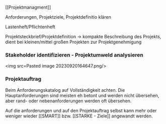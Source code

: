 [[Projektmanagment]]

Anforderungen, Projektziele, Projektdefinitio klären

Lastenheft/Pflichtenheft

Projektsteckbrief/Projektdefinition -> kompakte Beschreibung des Projekts, dient bei kleinen/mittel großen Projekten zur Projektgenehmigung


### Stakeholder identifizieren - Projektumweld analysieren
<img src=Pasted image 20230920164647.png/>

### Projektauftrag
Beim Anforderungskatalog auf Vollständigkeit achten. Die Hauptanforderungen sind meisten eh betont und werden nicht übersehen, aber rand- oder nebenanforderungen werden oft übersehen. 

Auf die anforderungen und auf den Projektauftrag selbst kann mehr oder weniger wieder [[SMART]] bzw. [[STARKE - Ziele]] angewandt werden.

